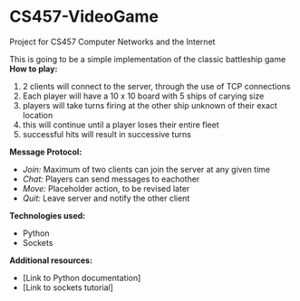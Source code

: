 # CS457-VideoGame
Project for CS457 Computer Networks and the Internet

This is going to be a simple implementation of the classic battleship game
**How to play:**
1. 2 clients will connect to the server, through the use of TCP connections
2. Each player will have a 10 x 10 board with 5 ships of carying size
3. players will take turns firing at the other ship unknown of their exact location
4. this will continue until a player loses their entire fleet
5. successful hits will result in successive turns

**Message Protocol:**
* *Join:* Maximum of two clients can join the server at any given time
* *Chat:* Players can send messages to eachother
* *Move:* Placeholder action, to be revised later
* *Quit:* Leave server and notify the other client

**Technologies used:**
* Python
* Sockets

**Additional resources:**
* [Link to Python documentation]
* [Link to sockets tutorial]

